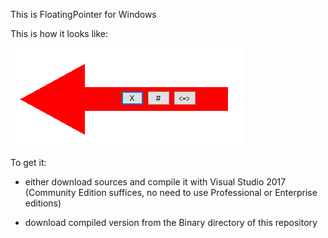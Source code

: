 This is FloatingPointer for Windows

This is how it looks like:

![screenshot of FloatingPointer](https://raw.githubusercontent.com/je-r/FloatingPointer/master/screenshot.png)

To get it:

- either download sources and compile it with Visual Studio 2017 (Community Edition suffices, no need to use Professional or Enterprise editions)

- download compiled version from the Binary directory of this repository


